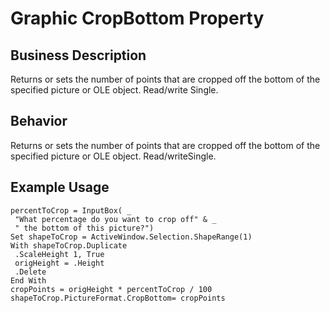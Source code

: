 # Graphic CropBottom Property

## Business Description
Returns or sets the number of points that are cropped off the bottom of the specified picture or OLE object. Read/write Single.

## Behavior
Returns or sets the number of points that are cropped off the bottom of the specified picture or OLE object. Read/writeSingle.

## Example Usage
```vba
percentToCrop = InputBox( _ 
 "What percentage do you want to crop off" & _ 
 " the bottom of this picture?") 
Set shapeToCrop = ActiveWindow.Selection.ShapeRange(1) 
With shapeToCrop.Duplicate 
 .ScaleHeight 1, True 
 origHeight = .Height 
 .Delete 
End With 
cropPoints = origHeight * percentToCrop / 100 
shapeToCrop.PictureFormat.CropBottom= cropPoints
```